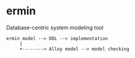 # ermin

Database-centric system modeling tool

```
ermin model --> DDL --> implementation
     |
     +--------> Alloy model --> model checking
```

